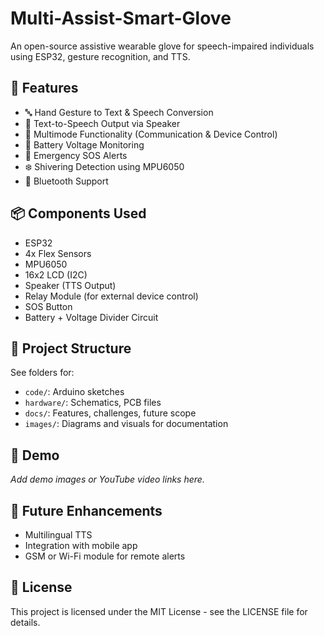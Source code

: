 # Multi-Assist-Smart-Glove
An open-source assistive wearable glove for speech-impaired individuals using ESP32, gesture recognition, and TTS.

## 🔧 Features
- 🔤 Hand Gesture to Text & Speech Conversion
- 📢 Text-to-Speech Output via Speaker
- 🔄 Multimode Functionality (Communication & Device Control)
- 🔋 Battery Voltage Monitoring
- 🚨 Emergency SOS Alerts
- ❄️ Shivering Detection using MPU6050
- 📱 Bluetooth Support

## 📦 Components Used
- ESP32
- 4x Flex Sensors
- MPU6050
- 16x2 LCD (I2C)
- Speaker (TTS Output)
- Relay Module (for external device control)
- SOS Button
- Battery + Voltage Divider Circuit

## 📁 Project Structure
See folders for:
- `code/`: Arduino sketches
- `hardware/`: Schematics, PCB files
- `docs/`: Features, challenges, future scope
- `images/`: Diagrams and visuals for documentation

## 📸 Demo
*Add demo images or YouTube video links here.*

## 🚀 Future Enhancements
- Multilingual TTS
- Integration with mobile app
- GSM or Wi-Fi module for remote alerts

## 📜 License
This project is licensed under the MIT License - see the LICENSE file for details.
